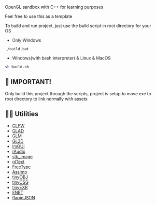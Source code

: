 OpenGL sandbox with C++ for learning purposes 

Feel free to use this as a template

To build and run project, just use the build script in root directory for your OS 

- Only Windows
```batch
./build.bat
```
- Windows(with bash interpreter) & Linux & MacOS
```bash
sh build.sh
```
## 💬 IMPORTANT!
  Only build this project through the scripts, project is setup to move exe to root directory to link normally with assets

## 👨‍💻 Utilities
- [GLFW](https://github.com/glfw/glfw)
- [GLAD](https://github.com/Dav1dde/glad)
- [GLM](https://github.com/g-truc/glm)
- [GL2D](https://github.com/meemknight/gl2d)
- [ImGUI](https://github.com/ocornut/imgui)
- [rAudio](https://github.com/raysan5/raudio)
- [stb_image](https://github.com/nothings/stb/blob/master/stb_image.h)
- [glText](https://github.com/vallentin/glText)
- [FreeType](https://github.com/freetype/freetype)
- [Assimp](https://github.com/assimp/assimp)
- [tinyOBJ](https://github.com/tinyobjloader/tinyobjloader)
- [tinyCSG](https://github.com/laleksic/tiny_csg)
- [tinyEXR](https://github.com/syoyo/tinyexr)
- [ENET](https://github.com/zpl-c/enet)
- [RapidJSON](https://github.com/Tencent/rapidjson)


